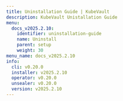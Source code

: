 ```yaml
---
title: Uninstallation Guide | KubeVault
description: KubeVault Unistallation Guide
menu:
  docs_v2025.2.10:
    identifier: uninstallation-guide
    name: Uninstall
    parent: setup
    weight: 30
menu_name: docs_v2025.2.10
info:
  cli: v0.20.0
  installer: v2025.2.10
  operator: v0.20.0
  unsealer: v0.20.0
  version: v2025.2.10
---
```


